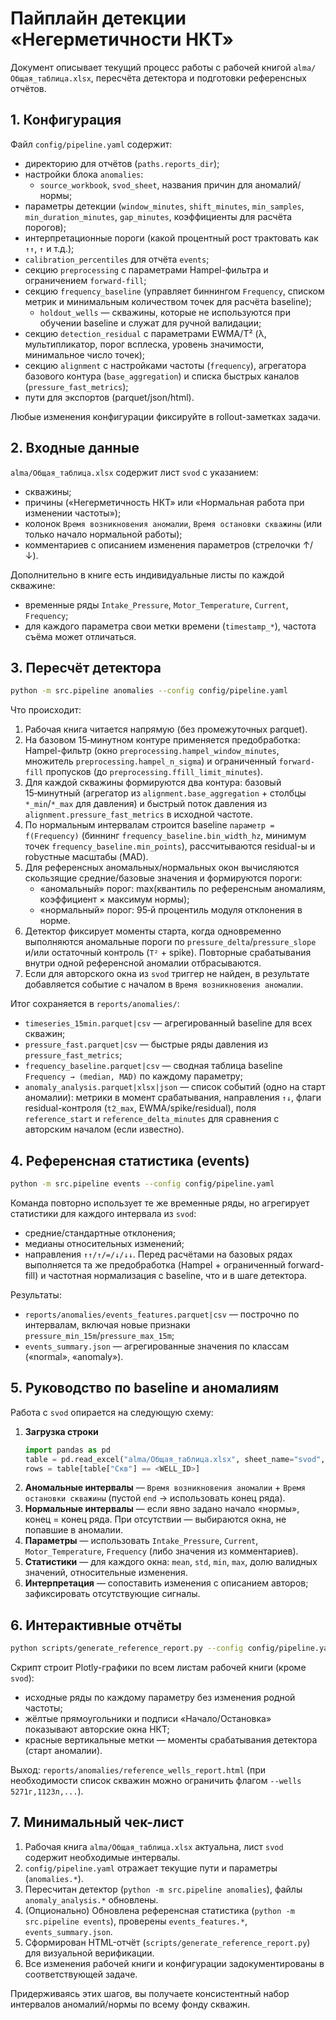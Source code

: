# Пайплайн детекции «Негерметичности НКТ»

Документ описывает текущий процесс работы с рабочей книгой `alma/Общая_таблица.xlsx`, пересчёта детектора и подготовки референсных отчётов.

## 1. Конфигурация

Файл `config/pipeline.yaml` содержит:
- директорию для отчётов (`paths.reports_dir`);
- настройки блока `anomalies`:
  - `source_workbook`, `svod_sheet`, названия причин для аномалий/нормы;
- параметры детекции (`window_minutes`, `shift_minutes`, `min_samples`, `min_duration_minutes`, `gap_minutes`, коэффициенты для расчёта порогов);
- интерпретационные пороги (какой процентный рост трактовать как `↑↑`, `↑` и т.д.);
- `calibration_percentiles` для отчёта `events`;
- секцию `preprocessing` с параметрами Hampel-фильтра и ограничением `forward-fill`;
- секцию `frequency_baseline` (управляет биннингом `Frequency`, списком метрик и минимальным количеством точек для расчёта baseline);
  - `holdout_wells` — скважины, которые не используются при обучении baseline и служат для ручной валидации;
- секцию `detection_residual` с параметрами EWMA/T² (λ, мультипликатор, порог всплеска, уровень значимости, минимальное число точек);
- секцию `alignment` с настройками частоты (`frequency`), агрегатора базового контура (`base_aggregation`) и списка быстрых каналов (`pressure_fast_metrics`);
- пути для экспортов (parquet/json/html).

Любые изменения конфигурации фиксируйте в rollout-заметках задачи.

## 2. Входные данные

`alma/Общая_таблица.xlsx` содержит лист `svod` с указанием:
- скважины;
- причины («Негерметичность НКТ» или «Нормальная работа при изменении частоты»);
- колонок `Время возникновения аномалии`, `Время остановки скважины` (или только начало нормальной работы);
- комментариев с описанием изменения параметров (стрелочки ↑/↓).

Дополнительно в книге есть индивидуальные листы по каждой скважине:
- временные ряды `Intake_Pressure`, `Motor_Temperature`, `Current`, `Frequency`;
- для каждого параметра свои метки времени (`timestamp_*`), частота съёма может отличаться.

## 3. Пересчёт детектора

```bash
python -m src.pipeline anomalies --config config/pipeline.yaml
```

Что происходит:
1. Рабочая книга читается напрямую (без промежуточных parquet).
2. На базовом 15‑минутном контуре применяется предобработка: Hampel-фильтр (окно `preprocessing.hampel_window_minutes`, множитель `preprocessing.hampel_n_sigma`) и ограниченный `forward-fill` пропусков (до `preprocessing.ffill_limit_minutes`).
3. Для каждой скважины формируются два контура: базовый 15‑минутный (агрегатор из `alignment.base_aggregation` + столбцы `*_min`/`*_max` для давления) и быстрый поток давления из `alignment.pressure_fast_metrics` в исходной частоте.
4. По нормальным интервалам строится baseline `параметр = f(Frequency)` (биннинг `frequency_baseline.bin_width_hz`, минимум точек `frequency_baseline.min_points`), рассчитываются residual-ы и robустные масштабы (MAD).
5. Для референсных аномальных/нормальных окон вычисляются скользящие средние/базовые значения и формируются пороги:
   - «аномальный» порог: max(квантиль по референсным аномалиям, коэффициент × максимум нормы);
   - «нормальный» порог: 95‑й процентиль модуля отклонения в норме.
6. Детектор фиксирует моменты старта, когда одновременно выполняются аномальные пороги по `pressure_delta`/`pressure_slope` и/или остаточный контроль (`T²` + spike). Повторные срабатывания внутри одной референсной аномалии отбрасываются.
7. Если для авторского окна из `svod` триггер не найден, в результате добавляется событие с началом в `Время возникновения аномалии`.

Итог сохраняется в `reports/anomalies/`:
- `timeseries_15min.parquet|csv` — агрегированный baseline для всех скважин;
- `pressure_fast.parquet|csv` — быстрые ряды давления из `pressure_fast_metrics`;
- `frequency_baseline.parquet|csv` — сводная таблица baseline `Frequency → (median, MAD)` по каждому параметру;
- `anomaly_analysis.parquet|xlsx|json` — список событий (одно на старт аномалии): метрики в момент срабатывания, направления `↑↓`, флаги residual-контроля (`t2_max`, EWMA/spike/residual), поля `reference_start` и `reference_delta_minutes` для сравнения с авторским началом (если известно).

## 4. Референсная статистика (events)

```bash
python -m src.pipeline events --config config/pipeline.yaml
```

Команда повторно использует те же временные ряды, но агрегирует статистики для каждого интервала из `svod`:
- средние/стандартные отклонения;
- медианы относительных изменений;
- направления `↑↑/↑/=/↓/↓↓`.
Перед расчётами на базовых рядах выполняется та же предобработка (Hampel + ограниченный forward-fill) и частотная нормализация с baseline, что и в шаге детектора.

Результаты:
- `reports/anomalies/events_features.parquet|csv` — построчно по интервалам, включая новые признаки `pressure_min_15m`/`pressure_max_15m`;
- `events_summary.json` — агрегированные значения по классам («normal», «anomaly»).

## 5. Руководство по baseline и аномалиям

Работа с `svod` опирается на следующую схему:

1. **Загрузка строки**
   ```python
   import pandas as pd
   table = pd.read_excel("alma/Общая_таблица.xlsx", sheet_name="svod", header=2)
   rows = table[table["Скв"] == <WELL_ID>]
   ```
2. **Аномальные интервалы** — `Время возникновения аномалии` + `Время остановки скважины` (пустой `end` → использовать конец ряда).
3. **Нормальные интервалы** — если явно задано начало «нормы», конец = конец ряда. При отсутствии — выбираются окна, не попавшие в аномалии.
4. **Параметры** — использовать `Intake_Pressure`, `Current`, `Motor_Temperature`, `Frequency` (либо значения из комментариев).
5. **Статистики** — для каждого окна: `mean`, `std`, `min`, `max`, долю валидных значений, относительные изменения.
6. **Интерпретация** — сопоставить изменения с описанием авторов; зафиксировать отсутствующие сигналы.

## 6. Интерактивные отчёты

```bash
python scripts/generate_reference_report.py --config config/pipeline.yaml
```

Скрипт строит Plotly-графики по всем листам рабочей книги (кроме `svod`):
- исходные ряды по каждому параметру без изменения родной частоты;
- жёлтые прямоугольники и подписи «Начало/Остановка» показывают авторские окна НКТ;
- красные вертикальные метки — моменты срабатывания детектора (старт аномалии).

Выход: `reports/anomalies/reference_wells_report.html` (при необходимости список скважин можно ограничить флагом `--wells 5271г,1123л,...`).

## 7. Минимальный чек-лист

1. Рабочая книга `alma/Общая_таблица.xlsx` актуальна, лист `svod` содержит необходимые интервалы.
2. `config/pipeline.yaml` отражает текущие пути и параметры (`anomalies.*`).
3. Пересчитан детектор (`python -m src.pipeline anomalies`), файлы `anomaly_analysis.*` обновлены.
4. (Опционально) Обновлена референсная статистика (`python -m src.pipeline events`), проверены `events_features.*`, `events_summary.json`.
5. Сформирован HTML-отчёт (`scripts/generate_reference_report.py`) для визуальной верификации.
6. Все изменения рабочей книги и конфигурации задокументированы в соответствующей задаче.

Придерживаясь этих шагов, вы получаете консистентный набор интервалов аномалий/нормы по всему фонду скважин.
